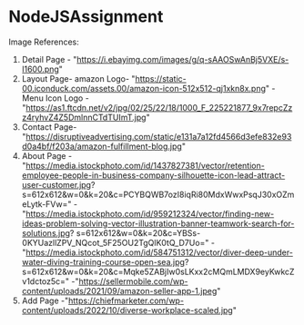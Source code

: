 # NodeJSAssignment
Image References:
1. Detail Page - "https://i.ebayimg.com/images/g/q-sAAOSwAnBj5VXE/s-l1600.png"
2. Layout Page- amazon Logo- "https://static-00.iconduck.com/assets.00/amazon-icon-512x512-qj1xkn8x.png"
          - Menu Icon Logo -"https://as1.ftcdn.net/v2/jpg/02/25/22/18/1000_F_225221877_9x7repcZzz4ryhvZ4Z5DmlnnCTdTUImT.jpg"
3. Contact Page- "https://disruptiveadvertising.com/static/e131a7a12fd4566d3efe832e93d0a4bf/f203a/amazon-fulfillment-blog.jpg"
4. About Page -"https://media.istockphoto.com/id/1437827381/vector/retention-employee-people-in-business-company-silhouette-icon-lead-attract-user-customer.jpg? 
              s=612x612&w=0&k=20&c=PCYBQWB7ozI8iqRi80MdxWwxPsqJ30xOZmeLytk-FVw="
          -"https://media.istockphoto.com/id/959212324/vector/finding-new-ideas-problem-solving-vector-illustration-banner-teamwork-search-for-solutions.jpg? 
            s=612x612&w=0&k=20&c=YBSs-0KYUazllZPV_NQcot_5F25OU2TgQlK0tQ_D7Uo="
          -"https://media.istockphoto.com/id/584751312/vector/diver-deep-under-water-diving-training-course-open-sea.jpg? 
           s=612x612&w=0&k=20&c=Mqke5ZABjIw0sLKxx2cMQmLMDX9eyKwkcZv1dctoz5c="
          -"https://sellermobile.com/wp-content/uploads/2021/09/amazon-seller-app-1.jpeg"
5. Add Page -"https://chiefmarketer.com/wp-content/uploads/2022/10/diverse-workplace-scaled.jpg"

